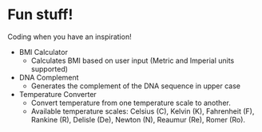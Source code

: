 # Fun stuff!
Coding when you have an inspiration!

* BMI Calculator
  * Calculates BMI based on user input (Metric and Imperial units supported)
* DNA Complement 
  * Generates the complement of the DNA sequence in upper case
* Temperature Converter
  * Convert temperature from one temperature scale to another.
  * Available temperature scales:
    Celsius (C), Kelvin (K), Fahrenheit (F), Rankine (R), Delisle (De), Newton (N), Reaumur (Re), Romer (Ro).
